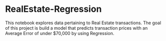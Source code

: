 # RealEstate-Regression
This notebook explores data pertaining to Real Estate transactions. The goal of this project is build a model that predicts transaction  prices with an Average Error of under $70,000 by using Regression. 
